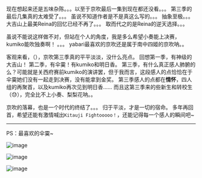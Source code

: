 现在想起来还是五味杂陈。。。以至于京吹最后一集到现在都还没看。。。
第三季的最后几集真的太难受了。。。
虽说不知道作者是不是真这么写的。。。 抽象至极。。。
大吉山上最美Reina的回忆已经不再了。。。 取而代之的是Reina的逆天选择。。。

虽说不能说这样做不对，但站在个人的角度，我是多么希望小奏能上决赛，kumiko能吹独奏啊！
。。。
yabari最喜欢的京吹还是属于南中四姬的京吹呐。。

客观来看，（），京吹第三季真的平平淡淡，没什么亮点。
回想第一季，有神级的大吉山！
第二季，有伞霙！有kumiko和明日香。
第三季，有什么真正感人肺腑的么？可能就是关西府赛前kumiko的演讲罢，但于我而言，这段感人的点恰恰在于伞霙她们没有一起走到决赛，没有能拿到金奖。
第三季感人的点都在**情怀**，四人组的再聚首，以及kumiko再次见到明日香……
而且这第三季来的些新生和转校生（😓），完全比不上小奏、梨梨花呐。。

京吹的落幕，也是一个时代的终结了。。。 归于平淡，才是一切的宿命。
多年再回首，希望还能有激情喊出`Kitauji Fightooooo！`，还能记得每一个感人的瞬间吧~

---

PS：最喜欢的伞霙~

![image](https://github.com/user-attachments/assets/f8ab1c24-e093-47af-a1f4-b7751ae87061)

![image](https://github.com/user-attachments/assets/07073934-d59a-4ad1-995e-390805226428)

![image](https://github.com/user-attachments/assets/822bf1cb-0cee-4a13-8963-6c26c8739d36)
